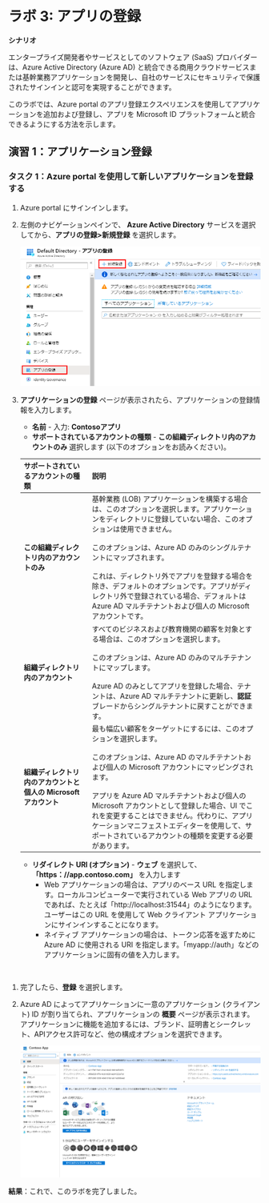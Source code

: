 ﻿---
lab:
    title: 'ラボ 3: アプリの登録'
    module: 'モジュール 1：ID 管理とアクセス管理'
---

# ラボ 3: アプリの登録


**シナリオ**

エンタープライズ開発者やサービスとしてのソフトウェア (SaaS) プロバイダーは、Azure Active Directory (Azure AD) と統合できる商用クラウドサービスまたは基幹業務アプリケーションを開発し、自社のサービスにセキュリティで保護されたサインインと認可を実現することができます。

このラボでは、Azure portal のアプリ登録エクスペリエンスを使用してアプリケーションを追加および登録し、アプリを Microsoft ID プラットフォームと統合できるようにする方法を示します。


## 演習 1：アプリケーション登録

### タスク 1：Azure portal を使用して新しいアプリケーションを登録する

1.  Azure portal にサインインします。

1.  左側のナビゲーションペインで、 **Azure Active Directory** サービスを選択してから、**アプリの登録>新規登録** を選択します。

     ![スクリーンショット](../Media/Module-1/821d44ac-fe73-472b-a4d8-8ae49c56cc24.png)

1.  **アプリケーションの登録** ページが表示されたら、アプリケーションの登録情報を入力します。

       - **名前** - 入力: **Contosoアプリ**
       - **サポートされているアカウントの種類** -  **この組織ディレクトリ内のアカウントのみ** 選択します (以下のオプションをお読みください)。


       | サポートされているアカウントの種類 | 説明 |
       |-------------------------|-------------|
       | **この組織ディレクトリ内のアカウントのみ** | 基幹業務 (LOB) アプリケーションを構築する場合は、このオプションを選択します。アプリケーションをディレクトリに登録していない場合、このオプションは使用できません。 <br><br>このオプションは、Azure AD のみのシングルテナントにマップされます。 <br><br>これは、ディレクトリ外でアプリを登録する場合を除き、デフォルトのオプションです。アプリがディレクトリ外で登録されている場合、デフォルトは Azure AD マルチテナントおよび個人の Microsoft アカウントです。 |
       | **組織ディレクトリ内のアカウント** | すべてのビジネスおよび教育機関の顧客を対象とする場合は、このオプションを選択します。<br><br>このオプションは、Azure AD のみのマルチテナントにマップします。<br><br> Azure AD のみとしてアプリを登録した場合、テナントは、Azure AD マルチテナントに更新し、**認証** ブレードからシングルテナントに戻すことができます。 |
       | **組織ディレクトリ内のアカウントと個人の Microsoft アカウント** | 最も幅広い顧客をターゲットにするには、このオプションを選択します。<br><br>このオプションは、Azure AD のマルチテナントおよび個人の Microsoft アカウントにマッピングされます。 <br><br>アプリを Azure AD マルチテナントおよび個人の Microsoft アカウントとして登録した場合、UI でこれを変更することはできません。代わりに、アプリケーションマニフェストエディターを使用して、サポートされているアカウントの種類を変更する必要があります。 |

       - **リダイレクト URI (オプション)** -  **ウェブ** を選択して、**「https：//app.contoso.com」** を入力します
         - Web アプリケーションの場合は、アプリのベース URL を指定します。ローカルコンピューターで実行されている Web アプリの URL であれば、たとえば「http://localhost:31544」のようになります。ユーザーはこの URL を使用して Web クライアント アプリケーションにサインインすることになります。
         - ネイティブ アプリケーションの場合は、トークン応答を返すために Azure AD に使用される URI を指定します。「myapp://auth」などのアプリケーションに固有の値を入力します。
</br>

1.  完了したら、**登録** を選択します。


1.  Azure AD によってアプリケーションに一意のアプリケーション (クライアント) ID が割り当てられ、アプリケーションの **概要** ページが表示されます。アプリケーションに機能を追加するには、ブランド、証明書とシークレット、APIアクセス許可など、他の構成オプションを選択できます。

     ![スクリーンショット](../Media/Module-1/9a978965-d73f-4060-835c-6639b21af29e.png)
 

**結果**：これで、このラボを完了しました。

